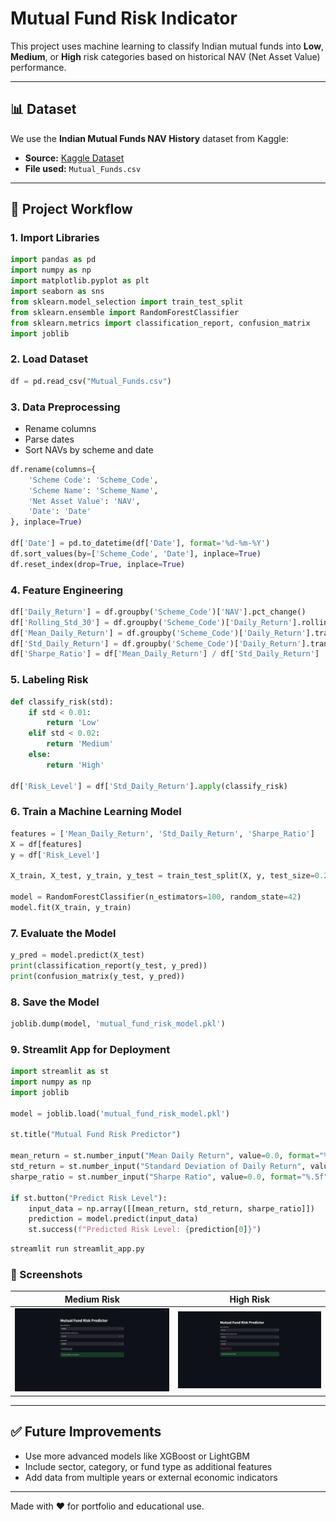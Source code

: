 
# Mutual Fund Risk Indicator

This project uses machine learning to classify Indian mutual funds into **Low**, **Medium**, or **High** risk categories based on historical NAV (Net Asset Value) performance.

---

## 📊 Dataset

We use the **Indian Mutual Funds NAV History** dataset from Kaggle:

- **Source:** [Kaggle Dataset](https://www.kaggle.com/datasets/balajisr/indian-mutual-funds-dataset-2023)
- **File used:** `Mutual_Funds.csv`
---

## 🧠 Project Workflow

### 1. Import Libraries
```python
import pandas as pd
import numpy as np
import matplotlib.pyplot as plt
import seaborn as sns
from sklearn.model_selection import train_test_split
from sklearn.ensemble import RandomForestClassifier
from sklearn.metrics import classification_report, confusion_matrix
import joblib
```

### 2. Load Dataset
```python
df = pd.read_csv("Mutual_Funds.csv")
```

### 3. Data Preprocessing
- Rename columns
- Parse dates
- Sort NAVs by scheme and date
```python
df.rename(columns={
    'Scheme Code': 'Scheme_Code',
    'Scheme Name': 'Scheme_Name',
    'Net Asset Value': 'NAV',
    'Date': 'Date'
}, inplace=True)

df['Date'] = pd.to_datetime(df['Date'], format='%d-%m-%Y')
df.sort_values(by=['Scheme_Code', 'Date'], inplace=True)
df.reset_index(drop=True, inplace=True)
```

### 4. Feature Engineering
```python
df['Daily_Return'] = df.groupby('Scheme_Code')['NAV'].pct_change()
df['Rolling_Std_30'] = df.groupby('Scheme_Code')['Daily_Return'].rolling(window=30).std().reset_index(level=0, drop=True)
df['Mean_Daily_Return'] = df.groupby('Scheme_Code')['Daily_Return'].transform('mean')
df['Std_Daily_Return'] = df.groupby('Scheme_Code')['Daily_Return'].transform('std')
df['Sharpe_Ratio'] = df['Mean_Daily_Return'] / df['Std_Daily_Return']
```

### 5. Labeling Risk
```python
def classify_risk(std):
    if std < 0.01:
        return 'Low'
    elif std < 0.02:
        return 'Medium'
    else:
        return 'High'

df['Risk_Level'] = df['Std_Daily_Return'].apply(classify_risk)
```

### 6. Train a Machine Learning Model
```python
features = ['Mean_Daily_Return', 'Std_Daily_Return', 'Sharpe_Ratio']
X = df[features]
y = df['Risk_Level']

X_train, X_test, y_train, y_test = train_test_split(X, y, test_size=0.2, stratify=y, random_state=42)

model = RandomForestClassifier(n_estimators=100, random_state=42)
model.fit(X_train, y_train)
```

### 7. Evaluate the Model
```python
y_pred = model.predict(X_test)
print(classification_report(y_test, y_pred))
print(confusion_matrix(y_test, y_pred))
```

### 8. Save the Model
```python
joblib.dump(model, 'mutual_fund_risk_model.pkl')
```

### 9. Streamlit App for Deployment
```python
import streamlit as st
import numpy as np
import joblib

model = joblib.load('mutual_fund_risk_model.pkl')

st.title("Mutual Fund Risk Predictor")

mean_return = st.number_input("Mean Daily Return", value=0.0, format="%.5f")
std_return = st.number_input("Standard Deviation of Daily Return", value=0.0, format="%.5f")
sharpe_ratio = st.number_input("Sharpe Ratio", value=0.0, format="%.5f")

if st.button("Predict Risk Level"):
    input_data = np.array([[mean_return, std_return, sharpe_ratio]])
    prediction = model.predict(input_data)
    st.success(f"Predicted Risk Level: {prediction[0]}")
```

```bash
streamlit run streamlit_app.py
```

### 📸 Screenshots

| Medium Risk | High Risk |
|-------------|------------|
| ![Medium Risk](./Screenshot%202025-04-22%20122254.png) | ![High Risk](./Screenshot%202025-04-22%20122430.png) |

---

## ✅ Future Improvements
- Use more advanced models like XGBoost or LightGBM
- Include sector, category, or fund type as additional features
- Add data from multiple years or external economic indicators

---

Made with ❤️ for portfolio and educational use.
